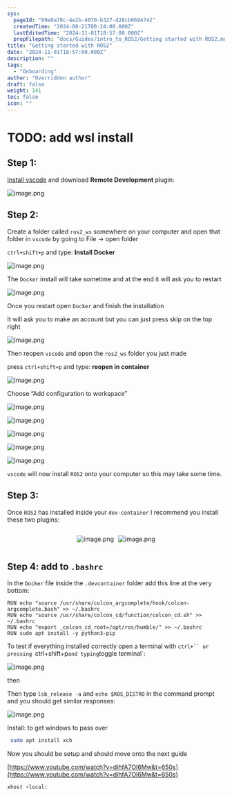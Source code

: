 ```yaml
---
sys:
  pageId: "89e0a78c-4e2b-4070-b327-d28cb0694742"
  createdTime: "2024-08-21T00:24:00.000Z"
  lastEditedTime: "2024-11-01T18:57:00.000Z"
  propFilepath: "docs/Guides/intro_to_ROS2/Getting started with ROS2.md"
title: "Getting started with ROS2"
date: "2024-11-01T18:57:00.000Z"
description: ""
tags:
  - "Onboarding"
author: "Overridden author"
draft: false
weight: 141
toc: false
icon: ""
---
```


# TODO: add wsl install

## Step 1:

[Install vscode](https://code.visualstudio.com/download) and download **Remote Development** plugin:

![image.png](https://prod-files-secure.s3.us-west-2.amazonaws.com/d518164a-d88e-44d1-a4ee-3adb3bd8bce0/efb52993-1881-4a40-b95e-6f020334f022/image.png?X-Amz-Algorithm=AWS4-HMAC-SHA256&X-Amz-Content-Sha256=UNSIGNED-PAYLOAD&X-Amz-Credential=ASIAZI2LB466SDFFZYLD%2F20250504%2Fus-west-2%2Fs3%2Faws4_request&X-Amz-Date=20250504T041258Z&X-Amz-Expires=3600&X-Amz-Security-Token=IQoJb3JpZ2luX2VjEGEaCXVzLXdlc3QtMiJHMEUCICkvaWzAbHd5rc4ypmiJQNJYP9x330Z8fY%2F4JRddLtV3AiEA%2FlffqRj%2FLnAmzwNIX7Jc3SjmdxkYzwExo%2Bglps79tlEqiAQI%2Bv%2F%2F%2F%2F%2F%2F%2F%2F%2F%2FARAAGgw2Mzc0MjMxODM4MDUiDHE8uNhFFL%2F6u%2BFhtyrcA%2FnbUQ6b7gZEMg9eNkEcqjY7k8H9EH5o04gZgBuqIvZ1lq61iV9XcH9sHkIj3sy3DYyRcl2QUPxSPB0%2FYqxgmay2MemNErJbNOy2O0rQZHADnuQdNtA5PymjavVVWcv4Q6xry0ap69nMUy4zL1ZlxGr5yrv78r4IXNkPH5WX104nc04nzuz0e61OP3f75xAzhunvLUVZ80geajrBjUaZ6nao%2BbpfkW0HVUFMfSncEZkq%2BMbNWPxjfJe1%2Fq9q7a1Sj5YODfxaUPRyGbJ9b%2FPN%2BlA56Noxnxsqmf4OIjggWp46Vq3iC1lsH5iKjLxsK%2B5VbK%2FX%2B6bAjtkCbqPuG7OLxLSFOseDD6AU%2BGU1u0ed4kzLbYAhELU%2BPG%2BIPNMc5%2BMDg7WoCT9VI94z3RLaltH3m7OmdQN%2BDgmVPExrzpj4QGPgPCpBGLVy4svzfoPz2z6CCINtZc1wZSOwktRM0ulpYPd0iMTE%2F05PhEyH%2FzUhKNMsMp7W2fKPZikZ89WuYCzerr7sD3uU2SmYs93tXkUgkHJ7zXlaifKrA84rb7x74%2BYT57qdTlqB5J3URNmkBUeY6yy48hCZsohtVJu62A%2Fc7qiy7E4xuhgqwc14u26wjtFCSXdyLPFJyqzgpV6BMJzx2sAGOqUBnF8vsBwHW2VMzEY9le7fIK30yOWYdrtQl8zsAZnC%2BBN%2FUHn9KEuCk8PquN1HUOanExDdrOqtdVh0YXtq9jhY%2BP4SitC%2FmmhA7%2B5sIPQ8W%2FNmYQAO0PSmKTnjkOe6N4%2BrUzEeC0TUkubMTJh6i%2FCPz%2Bf9O%2FADJ7vVN8141Y2ZlPoXOb%2B2jOeZQXzy75UE513zvjXpsk%2F6%2B%2BbV0XJMuWZSGdHe3DXi&X-Amz-Signature=aaf2487c12a8d7302b3e2424937645224c2a1c310b43f9f7bc57c62893ee1007&X-Amz-SignedHeaders=host&x-id=GetObject)

## Step 2:

Create a folder called `ros2_ws` somewhere on your computer and open that folder in `vscode` by going to File → open folder 

`ctrl+shift+p` and type: **Install Docker**

![image.png](https://prod-files-secure.s3.us-west-2.amazonaws.com/d518164a-d88e-44d1-a4ee-3adb3bd8bce0/2269dc0e-1cd5-47ff-bceb-c04ad9b2eab0/image.png?X-Amz-Algorithm=AWS4-HMAC-SHA256&X-Amz-Content-Sha256=UNSIGNED-PAYLOAD&X-Amz-Credential=ASIAZI2LB466SDFFZYLD%2F20250504%2Fus-west-2%2Fs3%2Faws4_request&X-Amz-Date=20250504T041258Z&X-Amz-Expires=3600&X-Amz-Security-Token=IQoJb3JpZ2luX2VjEGEaCXVzLXdlc3QtMiJHMEUCICkvaWzAbHd5rc4ypmiJQNJYP9x330Z8fY%2F4JRddLtV3AiEA%2FlffqRj%2FLnAmzwNIX7Jc3SjmdxkYzwExo%2Bglps79tlEqiAQI%2Bv%2F%2F%2F%2F%2F%2F%2F%2F%2F%2FARAAGgw2Mzc0MjMxODM4MDUiDHE8uNhFFL%2F6u%2BFhtyrcA%2FnbUQ6b7gZEMg9eNkEcqjY7k8H9EH5o04gZgBuqIvZ1lq61iV9XcH9sHkIj3sy3DYyRcl2QUPxSPB0%2FYqxgmay2MemNErJbNOy2O0rQZHADnuQdNtA5PymjavVVWcv4Q6xry0ap69nMUy4zL1ZlxGr5yrv78r4IXNkPH5WX104nc04nzuz0e61OP3f75xAzhunvLUVZ80geajrBjUaZ6nao%2BbpfkW0HVUFMfSncEZkq%2BMbNWPxjfJe1%2Fq9q7a1Sj5YODfxaUPRyGbJ9b%2FPN%2BlA56Noxnxsqmf4OIjggWp46Vq3iC1lsH5iKjLxsK%2B5VbK%2FX%2B6bAjtkCbqPuG7OLxLSFOseDD6AU%2BGU1u0ed4kzLbYAhELU%2BPG%2BIPNMc5%2BMDg7WoCT9VI94z3RLaltH3m7OmdQN%2BDgmVPExrzpj4QGPgPCpBGLVy4svzfoPz2z6CCINtZc1wZSOwktRM0ulpYPd0iMTE%2F05PhEyH%2FzUhKNMsMp7W2fKPZikZ89WuYCzerr7sD3uU2SmYs93tXkUgkHJ7zXlaifKrA84rb7x74%2BYT57qdTlqB5J3URNmkBUeY6yy48hCZsohtVJu62A%2Fc7qiy7E4xuhgqwc14u26wjtFCSXdyLPFJyqzgpV6BMJzx2sAGOqUBnF8vsBwHW2VMzEY9le7fIK30yOWYdrtQl8zsAZnC%2BBN%2FUHn9KEuCk8PquN1HUOanExDdrOqtdVh0YXtq9jhY%2BP4SitC%2FmmhA7%2B5sIPQ8W%2FNmYQAO0PSmKTnjkOe6N4%2BrUzEeC0TUkubMTJh6i%2FCPz%2Bf9O%2FADJ7vVN8141Y2ZlPoXOb%2B2jOeZQXzy75UE513zvjXpsk%2F6%2B%2BbV0XJMuWZSGdHe3DXi&X-Amz-Signature=711d90d395da291d09b7b23db3ed98a74a3daeb42dc259627283510f0a356e78&X-Amz-SignedHeaders=host&x-id=GetObject)

The `Docker` install will take sometime and at the end it will ask you to restart

![image.png](https://prod-files-secure.s3.us-west-2.amazonaws.com/d518164a-d88e-44d1-a4ee-3adb3bd8bce0/ed233f78-be33-4b1f-b89c-9c346c0e961e/image.png?X-Amz-Algorithm=AWS4-HMAC-SHA256&X-Amz-Content-Sha256=UNSIGNED-PAYLOAD&X-Amz-Credential=ASIAZI2LB466SDFFZYLD%2F20250504%2Fus-west-2%2Fs3%2Faws4_request&X-Amz-Date=20250504T041258Z&X-Amz-Expires=3600&X-Amz-Security-Token=IQoJb3JpZ2luX2VjEGEaCXVzLXdlc3QtMiJHMEUCICkvaWzAbHd5rc4ypmiJQNJYP9x330Z8fY%2F4JRddLtV3AiEA%2FlffqRj%2FLnAmzwNIX7Jc3SjmdxkYzwExo%2Bglps79tlEqiAQI%2Bv%2F%2F%2F%2F%2F%2F%2F%2F%2F%2FARAAGgw2Mzc0MjMxODM4MDUiDHE8uNhFFL%2F6u%2BFhtyrcA%2FnbUQ6b7gZEMg9eNkEcqjY7k8H9EH5o04gZgBuqIvZ1lq61iV9XcH9sHkIj3sy3DYyRcl2QUPxSPB0%2FYqxgmay2MemNErJbNOy2O0rQZHADnuQdNtA5PymjavVVWcv4Q6xry0ap69nMUy4zL1ZlxGr5yrv78r4IXNkPH5WX104nc04nzuz0e61OP3f75xAzhunvLUVZ80geajrBjUaZ6nao%2BbpfkW0HVUFMfSncEZkq%2BMbNWPxjfJe1%2Fq9q7a1Sj5YODfxaUPRyGbJ9b%2FPN%2BlA56Noxnxsqmf4OIjggWp46Vq3iC1lsH5iKjLxsK%2B5VbK%2FX%2B6bAjtkCbqPuG7OLxLSFOseDD6AU%2BGU1u0ed4kzLbYAhELU%2BPG%2BIPNMc5%2BMDg7WoCT9VI94z3RLaltH3m7OmdQN%2BDgmVPExrzpj4QGPgPCpBGLVy4svzfoPz2z6CCINtZc1wZSOwktRM0ulpYPd0iMTE%2F05PhEyH%2FzUhKNMsMp7W2fKPZikZ89WuYCzerr7sD3uU2SmYs93tXkUgkHJ7zXlaifKrA84rb7x74%2BYT57qdTlqB5J3URNmkBUeY6yy48hCZsohtVJu62A%2Fc7qiy7E4xuhgqwc14u26wjtFCSXdyLPFJyqzgpV6BMJzx2sAGOqUBnF8vsBwHW2VMzEY9le7fIK30yOWYdrtQl8zsAZnC%2BBN%2FUHn9KEuCk8PquN1HUOanExDdrOqtdVh0YXtq9jhY%2BP4SitC%2FmmhA7%2B5sIPQ8W%2FNmYQAO0PSmKTnjkOe6N4%2BrUzEeC0TUkubMTJh6i%2FCPz%2Bf9O%2FADJ7vVN8141Y2ZlPoXOb%2B2jOeZQXzy75UE513zvjXpsk%2F6%2B%2BbV0XJMuWZSGdHe3DXi&X-Amz-Signature=9abc1e1e5fb1ac9fdbb1ea41a091184f539e72add939c3e61c1bebcff8739eff&X-Amz-SignedHeaders=host&x-id=GetObject)

Once you restart open `Docker` and finish the installation

It will ask you to make an account but you can just press skip on the top right

![image.png](https://prod-files-secure.s3.us-west-2.amazonaws.com/d518164a-d88e-44d1-a4ee-3adb3bd8bce0/21010ad9-1659-4fd9-9f59-9932a09b2a3d/image.png?X-Amz-Algorithm=AWS4-HMAC-SHA256&X-Amz-Content-Sha256=UNSIGNED-PAYLOAD&X-Amz-Credential=ASIAZI2LB466SDFFZYLD%2F20250504%2Fus-west-2%2Fs3%2Faws4_request&X-Amz-Date=20250504T041258Z&X-Amz-Expires=3600&X-Amz-Security-Token=IQoJb3JpZ2luX2VjEGEaCXVzLXdlc3QtMiJHMEUCICkvaWzAbHd5rc4ypmiJQNJYP9x330Z8fY%2F4JRddLtV3AiEA%2FlffqRj%2FLnAmzwNIX7Jc3SjmdxkYzwExo%2Bglps79tlEqiAQI%2Bv%2F%2F%2F%2F%2F%2F%2F%2F%2F%2FARAAGgw2Mzc0MjMxODM4MDUiDHE8uNhFFL%2F6u%2BFhtyrcA%2FnbUQ6b7gZEMg9eNkEcqjY7k8H9EH5o04gZgBuqIvZ1lq61iV9XcH9sHkIj3sy3DYyRcl2QUPxSPB0%2FYqxgmay2MemNErJbNOy2O0rQZHADnuQdNtA5PymjavVVWcv4Q6xry0ap69nMUy4zL1ZlxGr5yrv78r4IXNkPH5WX104nc04nzuz0e61OP3f75xAzhunvLUVZ80geajrBjUaZ6nao%2BbpfkW0HVUFMfSncEZkq%2BMbNWPxjfJe1%2Fq9q7a1Sj5YODfxaUPRyGbJ9b%2FPN%2BlA56Noxnxsqmf4OIjggWp46Vq3iC1lsH5iKjLxsK%2B5VbK%2FX%2B6bAjtkCbqPuG7OLxLSFOseDD6AU%2BGU1u0ed4kzLbYAhELU%2BPG%2BIPNMc5%2BMDg7WoCT9VI94z3RLaltH3m7OmdQN%2BDgmVPExrzpj4QGPgPCpBGLVy4svzfoPz2z6CCINtZc1wZSOwktRM0ulpYPd0iMTE%2F05PhEyH%2FzUhKNMsMp7W2fKPZikZ89WuYCzerr7sD3uU2SmYs93tXkUgkHJ7zXlaifKrA84rb7x74%2BYT57qdTlqB5J3URNmkBUeY6yy48hCZsohtVJu62A%2Fc7qiy7E4xuhgqwc14u26wjtFCSXdyLPFJyqzgpV6BMJzx2sAGOqUBnF8vsBwHW2VMzEY9le7fIK30yOWYdrtQl8zsAZnC%2BBN%2FUHn9KEuCk8PquN1HUOanExDdrOqtdVh0YXtq9jhY%2BP4SitC%2FmmhA7%2B5sIPQ8W%2FNmYQAO0PSmKTnjkOe6N4%2BrUzEeC0TUkubMTJh6i%2FCPz%2Bf9O%2FADJ7vVN8141Y2ZlPoXOb%2B2jOeZQXzy75UE513zvjXpsk%2F6%2B%2BbV0XJMuWZSGdHe3DXi&X-Amz-Signature=1b9b58e2c126fac94981ba5a73fefdaf508b3814f3ab1893c45e2f71415aa468&X-Amz-SignedHeaders=host&x-id=GetObject)

Then reopen `vscode` and open the `ros2_ws` folder you just made

press `ctrl+shift+p` and type: **reopen in container**

![image.png](https://prod-files-secure.s3.us-west-2.amazonaws.com/d518164a-d88e-44d1-a4ee-3adb3bd8bce0/4e93b8c2-41ad-488c-8095-c74205196118/image.png?X-Amz-Algorithm=AWS4-HMAC-SHA256&X-Amz-Content-Sha256=UNSIGNED-PAYLOAD&X-Amz-Credential=ASIAZI2LB466SDFFZYLD%2F20250504%2Fus-west-2%2Fs3%2Faws4_request&X-Amz-Date=20250504T041258Z&X-Amz-Expires=3600&X-Amz-Security-Token=IQoJb3JpZ2luX2VjEGEaCXVzLXdlc3QtMiJHMEUCICkvaWzAbHd5rc4ypmiJQNJYP9x330Z8fY%2F4JRddLtV3AiEA%2FlffqRj%2FLnAmzwNIX7Jc3SjmdxkYzwExo%2Bglps79tlEqiAQI%2Bv%2F%2F%2F%2F%2F%2F%2F%2F%2F%2FARAAGgw2Mzc0MjMxODM4MDUiDHE8uNhFFL%2F6u%2BFhtyrcA%2FnbUQ6b7gZEMg9eNkEcqjY7k8H9EH5o04gZgBuqIvZ1lq61iV9XcH9sHkIj3sy3DYyRcl2QUPxSPB0%2FYqxgmay2MemNErJbNOy2O0rQZHADnuQdNtA5PymjavVVWcv4Q6xry0ap69nMUy4zL1ZlxGr5yrv78r4IXNkPH5WX104nc04nzuz0e61OP3f75xAzhunvLUVZ80geajrBjUaZ6nao%2BbpfkW0HVUFMfSncEZkq%2BMbNWPxjfJe1%2Fq9q7a1Sj5YODfxaUPRyGbJ9b%2FPN%2BlA56Noxnxsqmf4OIjggWp46Vq3iC1lsH5iKjLxsK%2B5VbK%2FX%2B6bAjtkCbqPuG7OLxLSFOseDD6AU%2BGU1u0ed4kzLbYAhELU%2BPG%2BIPNMc5%2BMDg7WoCT9VI94z3RLaltH3m7OmdQN%2BDgmVPExrzpj4QGPgPCpBGLVy4svzfoPz2z6CCINtZc1wZSOwktRM0ulpYPd0iMTE%2F05PhEyH%2FzUhKNMsMp7W2fKPZikZ89WuYCzerr7sD3uU2SmYs93tXkUgkHJ7zXlaifKrA84rb7x74%2BYT57qdTlqB5J3URNmkBUeY6yy48hCZsohtVJu62A%2Fc7qiy7E4xuhgqwc14u26wjtFCSXdyLPFJyqzgpV6BMJzx2sAGOqUBnF8vsBwHW2VMzEY9le7fIK30yOWYdrtQl8zsAZnC%2BBN%2FUHn9KEuCk8PquN1HUOanExDdrOqtdVh0YXtq9jhY%2BP4SitC%2FmmhA7%2B5sIPQ8W%2FNmYQAO0PSmKTnjkOe6N4%2BrUzEeC0TUkubMTJh6i%2FCPz%2Bf9O%2FADJ7vVN8141Y2ZlPoXOb%2B2jOeZQXzy75UE513zvjXpsk%2F6%2B%2BbV0XJMuWZSGdHe3DXi&X-Amz-Signature=a37e17e9932a7170f09695353432c0a466d5fe6f722e2090b1b64daab58efa4e&X-Amz-SignedHeaders=host&x-id=GetObject)

Choose “Add configuration to workspace”

![image.png](https://prod-files-secure.s3.us-west-2.amazonaws.com/d518164a-d88e-44d1-a4ee-3adb3bd8bce0/9560b282-5060-4989-ba37-97e7b2c22476/image.png?X-Amz-Algorithm=AWS4-HMAC-SHA256&X-Amz-Content-Sha256=UNSIGNED-PAYLOAD&X-Amz-Credential=ASIAZI2LB466SDFFZYLD%2F20250504%2Fus-west-2%2Fs3%2Faws4_request&X-Amz-Date=20250504T041258Z&X-Amz-Expires=3600&X-Amz-Security-Token=IQoJb3JpZ2luX2VjEGEaCXVzLXdlc3QtMiJHMEUCICkvaWzAbHd5rc4ypmiJQNJYP9x330Z8fY%2F4JRddLtV3AiEA%2FlffqRj%2FLnAmzwNIX7Jc3SjmdxkYzwExo%2Bglps79tlEqiAQI%2Bv%2F%2F%2F%2F%2F%2F%2F%2F%2F%2FARAAGgw2Mzc0MjMxODM4MDUiDHE8uNhFFL%2F6u%2BFhtyrcA%2FnbUQ6b7gZEMg9eNkEcqjY7k8H9EH5o04gZgBuqIvZ1lq61iV9XcH9sHkIj3sy3DYyRcl2QUPxSPB0%2FYqxgmay2MemNErJbNOy2O0rQZHADnuQdNtA5PymjavVVWcv4Q6xry0ap69nMUy4zL1ZlxGr5yrv78r4IXNkPH5WX104nc04nzuz0e61OP3f75xAzhunvLUVZ80geajrBjUaZ6nao%2BbpfkW0HVUFMfSncEZkq%2BMbNWPxjfJe1%2Fq9q7a1Sj5YODfxaUPRyGbJ9b%2FPN%2BlA56Noxnxsqmf4OIjggWp46Vq3iC1lsH5iKjLxsK%2B5VbK%2FX%2B6bAjtkCbqPuG7OLxLSFOseDD6AU%2BGU1u0ed4kzLbYAhELU%2BPG%2BIPNMc5%2BMDg7WoCT9VI94z3RLaltH3m7OmdQN%2BDgmVPExrzpj4QGPgPCpBGLVy4svzfoPz2z6CCINtZc1wZSOwktRM0ulpYPd0iMTE%2F05PhEyH%2FzUhKNMsMp7W2fKPZikZ89WuYCzerr7sD3uU2SmYs93tXkUgkHJ7zXlaifKrA84rb7x74%2BYT57qdTlqB5J3URNmkBUeY6yy48hCZsohtVJu62A%2Fc7qiy7E4xuhgqwc14u26wjtFCSXdyLPFJyqzgpV6BMJzx2sAGOqUBnF8vsBwHW2VMzEY9le7fIK30yOWYdrtQl8zsAZnC%2BBN%2FUHn9KEuCk8PquN1HUOanExDdrOqtdVh0YXtq9jhY%2BP4SitC%2FmmhA7%2B5sIPQ8W%2FNmYQAO0PSmKTnjkOe6N4%2BrUzEeC0TUkubMTJh6i%2FCPz%2Bf9O%2FADJ7vVN8141Y2ZlPoXOb%2B2jOeZQXzy75UE513zvjXpsk%2F6%2B%2BbV0XJMuWZSGdHe3DXi&X-Amz-Signature=aff24d68adf7c191d9be4a885705a3ac94d88a4987486963778e7994bd656043&X-Amz-SignedHeaders=host&x-id=GetObject)

![image.png](https://prod-files-secure.s3.us-west-2.amazonaws.com/d518164a-d88e-44d1-a4ee-3adb3bd8bce0/2ee63f81-886b-48e8-a553-dc6e5eac99e4/image.png?X-Amz-Algorithm=AWS4-HMAC-SHA256&X-Amz-Content-Sha256=UNSIGNED-PAYLOAD&X-Amz-Credential=ASIAZI2LB466SDFFZYLD%2F20250504%2Fus-west-2%2Fs3%2Faws4_request&X-Amz-Date=20250504T041258Z&X-Amz-Expires=3600&X-Amz-Security-Token=IQoJb3JpZ2luX2VjEGEaCXVzLXdlc3QtMiJHMEUCICkvaWzAbHd5rc4ypmiJQNJYP9x330Z8fY%2F4JRddLtV3AiEA%2FlffqRj%2FLnAmzwNIX7Jc3SjmdxkYzwExo%2Bglps79tlEqiAQI%2Bv%2F%2F%2F%2F%2F%2F%2F%2F%2F%2FARAAGgw2Mzc0MjMxODM4MDUiDHE8uNhFFL%2F6u%2BFhtyrcA%2FnbUQ6b7gZEMg9eNkEcqjY7k8H9EH5o04gZgBuqIvZ1lq61iV9XcH9sHkIj3sy3DYyRcl2QUPxSPB0%2FYqxgmay2MemNErJbNOy2O0rQZHADnuQdNtA5PymjavVVWcv4Q6xry0ap69nMUy4zL1ZlxGr5yrv78r4IXNkPH5WX104nc04nzuz0e61OP3f75xAzhunvLUVZ80geajrBjUaZ6nao%2BbpfkW0HVUFMfSncEZkq%2BMbNWPxjfJe1%2Fq9q7a1Sj5YODfxaUPRyGbJ9b%2FPN%2BlA56Noxnxsqmf4OIjggWp46Vq3iC1lsH5iKjLxsK%2B5VbK%2FX%2B6bAjtkCbqPuG7OLxLSFOseDD6AU%2BGU1u0ed4kzLbYAhELU%2BPG%2BIPNMc5%2BMDg7WoCT9VI94z3RLaltH3m7OmdQN%2BDgmVPExrzpj4QGPgPCpBGLVy4svzfoPz2z6CCINtZc1wZSOwktRM0ulpYPd0iMTE%2F05PhEyH%2FzUhKNMsMp7W2fKPZikZ89WuYCzerr7sD3uU2SmYs93tXkUgkHJ7zXlaifKrA84rb7x74%2BYT57qdTlqB5J3URNmkBUeY6yy48hCZsohtVJu62A%2Fc7qiy7E4xuhgqwc14u26wjtFCSXdyLPFJyqzgpV6BMJzx2sAGOqUBnF8vsBwHW2VMzEY9le7fIK30yOWYdrtQl8zsAZnC%2BBN%2FUHn9KEuCk8PquN1HUOanExDdrOqtdVh0YXtq9jhY%2BP4SitC%2FmmhA7%2B5sIPQ8W%2FNmYQAO0PSmKTnjkOe6N4%2BrUzEeC0TUkubMTJh6i%2FCPz%2Bf9O%2FADJ7vVN8141Y2ZlPoXOb%2B2jOeZQXzy75UE513zvjXpsk%2F6%2B%2BbV0XJMuWZSGdHe3DXi&X-Amz-Signature=ce84521f1dc496384e2e4b4e7566c811eb1391528764057dc420ef7e6cec0ae9&X-Amz-SignedHeaders=host&x-id=GetObject)

![image.png](https://prod-files-secure.s3.us-west-2.amazonaws.com/d518164a-d88e-44d1-a4ee-3adb3bd8bce0/ae1580b2-b048-407e-aed9-b584224a7a04/image.png?X-Amz-Algorithm=AWS4-HMAC-SHA256&X-Amz-Content-Sha256=UNSIGNED-PAYLOAD&X-Amz-Credential=ASIAZI2LB466SDFFZYLD%2F20250504%2Fus-west-2%2Fs3%2Faws4_request&X-Amz-Date=20250504T041258Z&X-Amz-Expires=3600&X-Amz-Security-Token=IQoJb3JpZ2luX2VjEGEaCXVzLXdlc3QtMiJHMEUCICkvaWzAbHd5rc4ypmiJQNJYP9x330Z8fY%2F4JRddLtV3AiEA%2FlffqRj%2FLnAmzwNIX7Jc3SjmdxkYzwExo%2Bglps79tlEqiAQI%2Bv%2F%2F%2F%2F%2F%2F%2F%2F%2F%2FARAAGgw2Mzc0MjMxODM4MDUiDHE8uNhFFL%2F6u%2BFhtyrcA%2FnbUQ6b7gZEMg9eNkEcqjY7k8H9EH5o04gZgBuqIvZ1lq61iV9XcH9sHkIj3sy3DYyRcl2QUPxSPB0%2FYqxgmay2MemNErJbNOy2O0rQZHADnuQdNtA5PymjavVVWcv4Q6xry0ap69nMUy4zL1ZlxGr5yrv78r4IXNkPH5WX104nc04nzuz0e61OP3f75xAzhunvLUVZ80geajrBjUaZ6nao%2BbpfkW0HVUFMfSncEZkq%2BMbNWPxjfJe1%2Fq9q7a1Sj5YODfxaUPRyGbJ9b%2FPN%2BlA56Noxnxsqmf4OIjggWp46Vq3iC1lsH5iKjLxsK%2B5VbK%2FX%2B6bAjtkCbqPuG7OLxLSFOseDD6AU%2BGU1u0ed4kzLbYAhELU%2BPG%2BIPNMc5%2BMDg7WoCT9VI94z3RLaltH3m7OmdQN%2BDgmVPExrzpj4QGPgPCpBGLVy4svzfoPz2z6CCINtZc1wZSOwktRM0ulpYPd0iMTE%2F05PhEyH%2FzUhKNMsMp7W2fKPZikZ89WuYCzerr7sD3uU2SmYs93tXkUgkHJ7zXlaifKrA84rb7x74%2BYT57qdTlqB5J3URNmkBUeY6yy48hCZsohtVJu62A%2Fc7qiy7E4xuhgqwc14u26wjtFCSXdyLPFJyqzgpV6BMJzx2sAGOqUBnF8vsBwHW2VMzEY9le7fIK30yOWYdrtQl8zsAZnC%2BBN%2FUHn9KEuCk8PquN1HUOanExDdrOqtdVh0YXtq9jhY%2BP4SitC%2FmmhA7%2B5sIPQ8W%2FNmYQAO0PSmKTnjkOe6N4%2BrUzEeC0TUkubMTJh6i%2FCPz%2Bf9O%2FADJ7vVN8141Y2ZlPoXOb%2B2jOeZQXzy75UE513zvjXpsk%2F6%2B%2BbV0XJMuWZSGdHe3DXi&X-Amz-Signature=273645d895ea3c3ba9c40f333ad7a9e9bedd743c256faedcd1feb7081365984c&X-Amz-SignedHeaders=host&x-id=GetObject)

![image.png](https://prod-files-secure.s3.us-west-2.amazonaws.com/d518164a-d88e-44d1-a4ee-3adb3bd8bce0/53255b28-f75e-430f-b9e3-c0ac8577e42b/image.png?X-Amz-Algorithm=AWS4-HMAC-SHA256&X-Amz-Content-Sha256=UNSIGNED-PAYLOAD&X-Amz-Credential=ASIAZI2LB466SDFFZYLD%2F20250504%2Fus-west-2%2Fs3%2Faws4_request&X-Amz-Date=20250504T041258Z&X-Amz-Expires=3600&X-Amz-Security-Token=IQoJb3JpZ2luX2VjEGEaCXVzLXdlc3QtMiJHMEUCICkvaWzAbHd5rc4ypmiJQNJYP9x330Z8fY%2F4JRddLtV3AiEA%2FlffqRj%2FLnAmzwNIX7Jc3SjmdxkYzwExo%2Bglps79tlEqiAQI%2Bv%2F%2F%2F%2F%2F%2F%2F%2F%2F%2FARAAGgw2Mzc0MjMxODM4MDUiDHE8uNhFFL%2F6u%2BFhtyrcA%2FnbUQ6b7gZEMg9eNkEcqjY7k8H9EH5o04gZgBuqIvZ1lq61iV9XcH9sHkIj3sy3DYyRcl2QUPxSPB0%2FYqxgmay2MemNErJbNOy2O0rQZHADnuQdNtA5PymjavVVWcv4Q6xry0ap69nMUy4zL1ZlxGr5yrv78r4IXNkPH5WX104nc04nzuz0e61OP3f75xAzhunvLUVZ80geajrBjUaZ6nao%2BbpfkW0HVUFMfSncEZkq%2BMbNWPxjfJe1%2Fq9q7a1Sj5YODfxaUPRyGbJ9b%2FPN%2BlA56Noxnxsqmf4OIjggWp46Vq3iC1lsH5iKjLxsK%2B5VbK%2FX%2B6bAjtkCbqPuG7OLxLSFOseDD6AU%2BGU1u0ed4kzLbYAhELU%2BPG%2BIPNMc5%2BMDg7WoCT9VI94z3RLaltH3m7OmdQN%2BDgmVPExrzpj4QGPgPCpBGLVy4svzfoPz2z6CCINtZc1wZSOwktRM0ulpYPd0iMTE%2F05PhEyH%2FzUhKNMsMp7W2fKPZikZ89WuYCzerr7sD3uU2SmYs93tXkUgkHJ7zXlaifKrA84rb7x74%2BYT57qdTlqB5J3URNmkBUeY6yy48hCZsohtVJu62A%2Fc7qiy7E4xuhgqwc14u26wjtFCSXdyLPFJyqzgpV6BMJzx2sAGOqUBnF8vsBwHW2VMzEY9le7fIK30yOWYdrtQl8zsAZnC%2BBN%2FUHn9KEuCk8PquN1HUOanExDdrOqtdVh0YXtq9jhY%2BP4SitC%2FmmhA7%2B5sIPQ8W%2FNmYQAO0PSmKTnjkOe6N4%2BrUzEeC0TUkubMTJh6i%2FCPz%2Bf9O%2FADJ7vVN8141Y2ZlPoXOb%2B2jOeZQXzy75UE513zvjXpsk%2F6%2B%2BbV0XJMuWZSGdHe3DXi&X-Amz-Signature=4253d423f8bc6fb1f491ef7972becfe99f181c591902b16b5c865a6a88f32b8f&X-Amz-SignedHeaders=host&x-id=GetObject)

![image.png](https://prod-files-secure.s3.us-west-2.amazonaws.com/d518164a-d88e-44d1-a4ee-3adb3bd8bce0/7c562767-5af9-4ffb-97d1-327bcdf4ee00/image.png?X-Amz-Algorithm=AWS4-HMAC-SHA256&X-Amz-Content-Sha256=UNSIGNED-PAYLOAD&X-Amz-Credential=ASIAZI2LB466SDFFZYLD%2F20250504%2Fus-west-2%2Fs3%2Faws4_request&X-Amz-Date=20250504T041258Z&X-Amz-Expires=3600&X-Amz-Security-Token=IQoJb3JpZ2luX2VjEGEaCXVzLXdlc3QtMiJHMEUCICkvaWzAbHd5rc4ypmiJQNJYP9x330Z8fY%2F4JRddLtV3AiEA%2FlffqRj%2FLnAmzwNIX7Jc3SjmdxkYzwExo%2Bglps79tlEqiAQI%2Bv%2F%2F%2F%2F%2F%2F%2F%2F%2F%2FARAAGgw2Mzc0MjMxODM4MDUiDHE8uNhFFL%2F6u%2BFhtyrcA%2FnbUQ6b7gZEMg9eNkEcqjY7k8H9EH5o04gZgBuqIvZ1lq61iV9XcH9sHkIj3sy3DYyRcl2QUPxSPB0%2FYqxgmay2MemNErJbNOy2O0rQZHADnuQdNtA5PymjavVVWcv4Q6xry0ap69nMUy4zL1ZlxGr5yrv78r4IXNkPH5WX104nc04nzuz0e61OP3f75xAzhunvLUVZ80geajrBjUaZ6nao%2BbpfkW0HVUFMfSncEZkq%2BMbNWPxjfJe1%2Fq9q7a1Sj5YODfxaUPRyGbJ9b%2FPN%2BlA56Noxnxsqmf4OIjggWp46Vq3iC1lsH5iKjLxsK%2B5VbK%2FX%2B6bAjtkCbqPuG7OLxLSFOseDD6AU%2BGU1u0ed4kzLbYAhELU%2BPG%2BIPNMc5%2BMDg7WoCT9VI94z3RLaltH3m7OmdQN%2BDgmVPExrzpj4QGPgPCpBGLVy4svzfoPz2z6CCINtZc1wZSOwktRM0ulpYPd0iMTE%2F05PhEyH%2FzUhKNMsMp7W2fKPZikZ89WuYCzerr7sD3uU2SmYs93tXkUgkHJ7zXlaifKrA84rb7x74%2BYT57qdTlqB5J3URNmkBUeY6yy48hCZsohtVJu62A%2Fc7qiy7E4xuhgqwc14u26wjtFCSXdyLPFJyqzgpV6BMJzx2sAGOqUBnF8vsBwHW2VMzEY9le7fIK30yOWYdrtQl8zsAZnC%2BBN%2FUHn9KEuCk8PquN1HUOanExDdrOqtdVh0YXtq9jhY%2BP4SitC%2FmmhA7%2B5sIPQ8W%2FNmYQAO0PSmKTnjkOe6N4%2BrUzEeC0TUkubMTJh6i%2FCPz%2Bf9O%2FADJ7vVN8141Y2ZlPoXOb%2B2jOeZQXzy75UE513zvjXpsk%2F6%2B%2BbV0XJMuWZSGdHe3DXi&X-Amz-Signature=96070fa78b340d2568f70669dc3457026bb390821b3b46dcf2f9728a4068b5fa&X-Amz-SignedHeaders=host&x-id=GetObject)

`vscode` will now install `ROS2` onto your computer so this may take some time.

## Step 3:

Once `ROS2` has installed inside your `dev-container` I recommend you install these two plugins:

<div style="display: flex;flex-direction: row; column-gap:10px; max-width: 630px;justify-content: center;">
<div>

![image.png](https://prod-files-secure.s3.us-west-2.amazonaws.com/d518164a-d88e-44d1-a4ee-3adb3bd8bce0/3fc3d550-5a54-4ba1-ba6b-faa01cdb7369/image.png?X-Amz-Algorithm=AWS4-HMAC-SHA256&X-Amz-Content-Sha256=UNSIGNED-PAYLOAD&X-Amz-Credential=ASIAZI2LB46626OMJP36%2F20250504%2Fus-west-2%2Fs3%2Faws4_request&X-Amz-Date=20250504T041303Z&X-Amz-Expires=3600&X-Amz-Security-Token=IQoJb3JpZ2luX2VjEGEaCXVzLXdlc3QtMiJIMEYCIQCjjhLRUxfJVlBW3NjSj8pwKn6OAgEruwyXpQM%2B%2F0AjawIhAP76R%2BGlNl06Aot9l8PifDeOt9QyhUTwk%2FFEXEGDH010KogECPr%2F%2F%2F%2F%2F%2F%2F%2F%2F%2FwEQABoMNjM3NDIzMTgzODA1IgxUuaDRsCRAvgdPMgoq3AOcUldTh9HjEm6Cd9MoTlHmykolcFfgWkzo94eQNRMPP4ATU9l53bXJt4NSbu7F%2B1BrIQAHpNDHjcX9oyoggXlBcclsLbzPJYK1CiFZuhXFhl3ExWqvzSHoSXPlpUVw0OnfYmKCjUCN6E4mx%2FoRQ%2BAg40zg4pXBaGCATS7UTT570yxc4D8VHgMMEtffFnn3ux6h8FhFcvp2oYV3KSy0J6ySU6BB8PhBa5qyb%2FUqJbJlvM18FWWFil9Q6bHVNRPfQsXAZKYnOnXNs1DqPDawBpbcs0rSpurbE5MXVxEwVUQ6v7GOGsdGnr%2Bl1lwnEGktj90TM%2FkNUGbNKOEvap9I5ccsreQZBgaVjAnhlDOfaQjA3rBYHRNBUsSpjN0ujsh6DnQwQqeBkxTy7ig0YePZgKiqq%2B3Wa2RBpgcCKFmBJk8NsYKDAn1cWiQXo0ZPBwxrS%2BY4sLHSwbc7xe97SvV4NN%2BiEwYR859S5Rkh3weo9IzIMwtUxwkG1UQj2XKDoFm%2BtIRm2kpzE%2BogJfvEoUHVfGHcyquA0bdpjc%2F3MqzhJUsYM7XdfKe%2FFN2KzW5odVPZ%2BAOvzhLG5%2BcIB1cB9hHladE7a6UZt%2FlxWApdanCASUdoBE%2BsE7B5YGsc9PCIQTCD8drABjqkAboLujVQoCFd04aNhDAkc%2BR5EFoQpjgnKqnI1HJkkimpwUJ6VgA%2BbDcIA4gpWAHf9ZfNNwjnWCCr8s49d3AURNq44hpGYH38cCy5g8clOxUo%2FSE%2Fp2ZOd2%2BK7OF3KAsq0XkzXh0Fmnf%2BF%2F7ApyhmeBmZUn44HyJuCvZaK9ZWm08gt%2BQhVVq9okXSOLxHZ2X72%2FYazyE5c01G1S5NnwRGFadBQ%2BOn&X-Amz-Signature=2644e36f47a2b19578651234b44833df94264890686c5b2c1b141936f8282a21&X-Amz-SignedHeaders=host&x-id=GetObject)

</div>
<div>

![image.png](https://prod-files-secure.s3.us-west-2.amazonaws.com/d518164a-d88e-44d1-a4ee-3adb3bd8bce0/d994cc66-13c2-4093-a5a3-f84cf4601a82/image.png?X-Amz-Algorithm=AWS4-HMAC-SHA256&X-Amz-Content-Sha256=UNSIGNED-PAYLOAD&X-Amz-Credential=ASIAZI2LB466WADFBRMC%2F20250504%2Fus-west-2%2Fs3%2Faws4_request&X-Amz-Date=20250504T041307Z&X-Amz-Expires=3600&X-Amz-Security-Token=IQoJb3JpZ2luX2VjEGEaCXVzLXdlc3QtMiJIMEYCIQC4%2BDDDQjJWCXHlywPM2MbGo70qxxH1BrGZVPi6ITChJQIhAOSFYH%2Bgchh3Y7b2g010phvhvSxxnhQKIxSQLZkmzVbpKogECPr%2F%2F%2F%2F%2F%2F%2F%2F%2F%2FwEQABoMNjM3NDIzMTgzODA1IgyPbLZHKWX0l21saggq3ANgy4y%2BxHHuS3Vd%2F52hjy40r6uT9KELj%2FGY4bAujBvsJPFEqKtX9AtTgskflotvZ7ORUObcbykGO5vOv0q0sWhe%2BJT%2Btcgl6P9suW4AzgDDHYLUqUhhjFQ4q3Sw0hcNBV4KFGSBJyauOpC6Fsgnqce6o2hemFyKwjmdX%2FKmhulb3bB%2BbColy%2BrAanYaKACt5KpEVrVQ9xj7G5a4C0GqKhLb2eCZu4ZYn4Fp0gzWLCtCBaGVTemtOxPNbeSCoVWtr%2Bu8n6Y9hrxHKNwcHddjBRI9o3S%2FwsW1TbzIuKbyx7aCqguOUEPlTBE1CpJZjdBEQ2b7dwwI90IUvVnsKh44juoougrLI2jPqzrkf9MCTARN%2BLJg%2FWXrG2uwJ5MLKeVLhRCxa0VUHc8QZS5b%2F8ucGF%2BZPURYsL5wHpOPPCKGbvi3m6kIh%2B%2BFpGeqHZ4hEBpScgtzbko%2FmvwUKAlL3Zt5ggpDxMnBgv4WBUfbKfuN6UZA%2FSXE%2FyX2%2FPNsPYOGVIhLDiQ29nB7vEz%2FC7OlNSLs14nvgZUPnZeVxhE7wspUNzV4OOfba533j0DkQPslvAodXgn8UDE9U0WltMuG0MUjdAj9HWnnMgDSDb3p3RRgVCvfwqfgxpeRJa7JYOiCfzCN8drABjqkAXjT0juCEvxOISzdV29b0nICKh1FYOzgHTTDMuh%2Fv1HJ2a3zw6cI2FdO1h%2F0z1bPUKylp28XDr4CJZRJVt7%2B13itJyMidtGQdGSr0t63i24drYcWGUDh%2F7s5A9aG2aY0eZA5GmP1o6XGB2SM4gxDag7q96CT81kbCSqnEcSAq9Xm0G9kn%2B3jj8JYmZ66%2FYeDvmqamMeRCi4s6ogCG4AHG%2Fa2BoQ2&X-Amz-Signature=1eaef57d427a6bf66030310f0433e9c34250298789881a916d9f7726d844d73f&X-Amz-SignedHeaders=host&x-id=GetObject)

</div>
</div>

## Step 4: add to `.bashrc`

In the `Docker` file inside the `.devcontainer` folder add this line at the very bottom: 

```docker
RUN echo "source /usr/share/colcon_argcomplete/hook/colcon-argcomplete.bash" >> ~/.bashrc
RUN echo "source /usr/share/colcon_cd/function/colcon_cd.sh" >> ~/.bashrc
RUN echo "export _colcon_cd_root=/opt/ros/humble/" >> ~/.bashrc
RUN sudo apt install -y python3-pip 
```

To test if everything installed correctly open a terminal with `ctrl+`` or pressing `ctrl+shift+p` and typing `toggle terminal`:

![image.png](https://prod-files-secure.s3.us-west-2.amazonaws.com/d518164a-d88e-44d1-a4ee-3adb3bd8bce0/6a4943d8-b04e-4c02-9a58-775f3384d1a5/image.png?X-Amz-Algorithm=AWS4-HMAC-SHA256&X-Amz-Content-Sha256=UNSIGNED-PAYLOAD&X-Amz-Credential=ASIAZI2LB466SDFFZYLD%2F20250504%2Fus-west-2%2Fs3%2Faws4_request&X-Amz-Date=20250504T041258Z&X-Amz-Expires=3600&X-Amz-Security-Token=IQoJb3JpZ2luX2VjEGEaCXVzLXdlc3QtMiJHMEUCICkvaWzAbHd5rc4ypmiJQNJYP9x330Z8fY%2F4JRddLtV3AiEA%2FlffqRj%2FLnAmzwNIX7Jc3SjmdxkYzwExo%2Bglps79tlEqiAQI%2Bv%2F%2F%2F%2F%2F%2F%2F%2F%2F%2FARAAGgw2Mzc0MjMxODM4MDUiDHE8uNhFFL%2F6u%2BFhtyrcA%2FnbUQ6b7gZEMg9eNkEcqjY7k8H9EH5o04gZgBuqIvZ1lq61iV9XcH9sHkIj3sy3DYyRcl2QUPxSPB0%2FYqxgmay2MemNErJbNOy2O0rQZHADnuQdNtA5PymjavVVWcv4Q6xry0ap69nMUy4zL1ZlxGr5yrv78r4IXNkPH5WX104nc04nzuz0e61OP3f75xAzhunvLUVZ80geajrBjUaZ6nao%2BbpfkW0HVUFMfSncEZkq%2BMbNWPxjfJe1%2Fq9q7a1Sj5YODfxaUPRyGbJ9b%2FPN%2BlA56Noxnxsqmf4OIjggWp46Vq3iC1lsH5iKjLxsK%2B5VbK%2FX%2B6bAjtkCbqPuG7OLxLSFOseDD6AU%2BGU1u0ed4kzLbYAhELU%2BPG%2BIPNMc5%2BMDg7WoCT9VI94z3RLaltH3m7OmdQN%2BDgmVPExrzpj4QGPgPCpBGLVy4svzfoPz2z6CCINtZc1wZSOwktRM0ulpYPd0iMTE%2F05PhEyH%2FzUhKNMsMp7W2fKPZikZ89WuYCzerr7sD3uU2SmYs93tXkUgkHJ7zXlaifKrA84rb7x74%2BYT57qdTlqB5J3URNmkBUeY6yy48hCZsohtVJu62A%2Fc7qiy7E4xuhgqwc14u26wjtFCSXdyLPFJyqzgpV6BMJzx2sAGOqUBnF8vsBwHW2VMzEY9le7fIK30yOWYdrtQl8zsAZnC%2BBN%2FUHn9KEuCk8PquN1HUOanExDdrOqtdVh0YXtq9jhY%2BP4SitC%2FmmhA7%2B5sIPQ8W%2FNmYQAO0PSmKTnjkOe6N4%2BrUzEeC0TUkubMTJh6i%2FCPz%2Bf9O%2FADJ7vVN8141Y2ZlPoXOb%2B2jOeZQXzy75UE513zvjXpsk%2F6%2B%2BbV0XJMuWZSGdHe3DXi&X-Amz-Signature=abe47d4f4f5219f8dbbef6ca8fa1f627bc80725b82d7ac8559516af9de2a1f0b&X-Amz-SignedHeaders=host&x-id=GetObject)

then 

Then type `lsb_release -a` and `echo $ROS_DISTRO` in the command prompt and you should get similar responses:

![image.png](https://prod-files-secure.s3.us-west-2.amazonaws.com/d518164a-d88e-44d1-a4ee-3adb3bd8bce0/3e635dec-a805-4e85-8b9e-d000e5b71a4e/image.png?X-Amz-Algorithm=AWS4-HMAC-SHA256&X-Amz-Content-Sha256=UNSIGNED-PAYLOAD&X-Amz-Credential=ASIAZI2LB466SDFFZYLD%2F20250504%2Fus-west-2%2Fs3%2Faws4_request&X-Amz-Date=20250504T041258Z&X-Amz-Expires=3600&X-Amz-Security-Token=IQoJb3JpZ2luX2VjEGEaCXVzLXdlc3QtMiJHMEUCICkvaWzAbHd5rc4ypmiJQNJYP9x330Z8fY%2F4JRddLtV3AiEA%2FlffqRj%2FLnAmzwNIX7Jc3SjmdxkYzwExo%2Bglps79tlEqiAQI%2Bv%2F%2F%2F%2F%2F%2F%2F%2F%2F%2FARAAGgw2Mzc0MjMxODM4MDUiDHE8uNhFFL%2F6u%2BFhtyrcA%2FnbUQ6b7gZEMg9eNkEcqjY7k8H9EH5o04gZgBuqIvZ1lq61iV9XcH9sHkIj3sy3DYyRcl2QUPxSPB0%2FYqxgmay2MemNErJbNOy2O0rQZHADnuQdNtA5PymjavVVWcv4Q6xry0ap69nMUy4zL1ZlxGr5yrv78r4IXNkPH5WX104nc04nzuz0e61OP3f75xAzhunvLUVZ80geajrBjUaZ6nao%2BbpfkW0HVUFMfSncEZkq%2BMbNWPxjfJe1%2Fq9q7a1Sj5YODfxaUPRyGbJ9b%2FPN%2BlA56Noxnxsqmf4OIjggWp46Vq3iC1lsH5iKjLxsK%2B5VbK%2FX%2B6bAjtkCbqPuG7OLxLSFOseDD6AU%2BGU1u0ed4kzLbYAhELU%2BPG%2BIPNMc5%2BMDg7WoCT9VI94z3RLaltH3m7OmdQN%2BDgmVPExrzpj4QGPgPCpBGLVy4svzfoPz2z6CCINtZc1wZSOwktRM0ulpYPd0iMTE%2F05PhEyH%2FzUhKNMsMp7W2fKPZikZ89WuYCzerr7sD3uU2SmYs93tXkUgkHJ7zXlaifKrA84rb7x74%2BYT57qdTlqB5J3URNmkBUeY6yy48hCZsohtVJu62A%2Fc7qiy7E4xuhgqwc14u26wjtFCSXdyLPFJyqzgpV6BMJzx2sAGOqUBnF8vsBwHW2VMzEY9le7fIK30yOWYdrtQl8zsAZnC%2BBN%2FUHn9KEuCk8PquN1HUOanExDdrOqtdVh0YXtq9jhY%2BP4SitC%2FmmhA7%2B5sIPQ8W%2FNmYQAO0PSmKTnjkOe6N4%2BrUzEeC0TUkubMTJh6i%2FCPz%2Bf9O%2FADJ7vVN8141Y2ZlPoXOb%2B2jOeZQXzy75UE513zvjXpsk%2F6%2B%2BbV0XJMuWZSGdHe3DXi&X-Amz-Signature=4630b4f14069a89a1bb71a13bacab3f630ce8bb484f18027e03a297a8dc3da33&X-Amz-SignedHeaders=host&x-id=GetObject)

Install:  to get windows to pass over

```bash
 sudo apt install xcb
```

Now you should be setup and should move onto the next guide 

[https://www.youtube.com/watch?v=dihfA7Ol6Mw&t=650s](https://www.youtube.com/watch?v=dihfA7Ol6Mw&t=650s)

```python
xhost +local:
```
